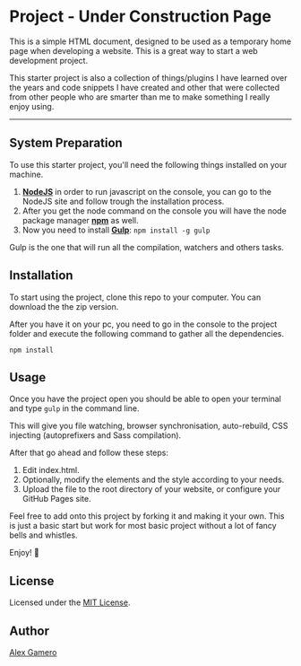 #  Project - Under Construction Page

This is a simple HTML document, designed to be used as a temporary home page when developing a website. This is a great way to start a web development project.

This starter project is also a collection of things/plugins I have learned over the years and code snippets I have created and other that were collected from other people who are smarter than me to make something I really enjoy using.

***
## System Preparation

To use this starter project, you'll need the following things installed on your machine.

1. [**NodeJS**](https://nodejs.org/en/) in order to run javascript on the console, you can go to the NodeJS site and follow trough the installation process.
2. After you get the node command on the console you will have the node package manager [**npm**](https://www.npmjs.com/get-npm) as well.
3. Now you need to install [**Gulp**](https://github.com/gulpjs/gulp): `npm install -g gulp`

Gulp is the one that will run all the compilation, watchers and others tasks.

## Installation
To start using the project, clone this repo to your computer. You can download the the zip version.

After you have it on your pc, you need to go in the console to the project folder and execute the following command to gather all the dependencies.

`npm install`

## Usage
Once you have the project open you should be able to open your terminal and type `gulp` in the command line.

This will give you file watching, browser synchronisation, auto-rebuild, CSS injecting (autoprefixers and Sass compilation).

After that go ahead and follow these steps:

1. Edit index.html.
2. Optionally, modify the elements and the style according to your needs.
3. Upload the file to the root directory of your website, or configure your GitHub Pages site.

Feel free to add onto this project by forking it and making it your own. This is just a basic start but work for most basic project without a lot of fancy bells and whistles.

Enjoy! :metal:

## License

Licensed under the [MIT License](https://opensource.org/licenses/MIT).

## Author

[Alex Gamero](http://ag-webdesign.com)
